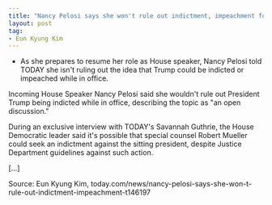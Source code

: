 ```yaml
---
title: "Nancy Pelosi says she won't rule out indictment, impeachment for Trump"
layout: post
tag:
- Eun Kyung Kim
---
```


- As she prepares to resume her role as House speaker, Nancy Pelosi told TODAY she isn't ruling out the idea that Trump could be indicted or impeached while in office.

Incoming House Speaker Nancy Pelosi said she wouldn't rule out President Trump being indicted while in office, describing the topic as "an open discussion."

During an exclusive interview with TODAY's Savannah Guthrie, the House Democratic leader said it's possible that special counsel Robert Mueller could seek an indictment against the sitting president, despite Justice Department guidelines against such action.

[…]

Source: Eun Kyung Kim, today.com/news/nancy-pelosi-says-she-won-t-rule-out-indictment-impeachment-t146197
